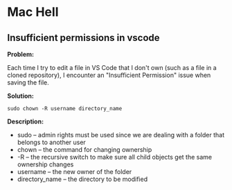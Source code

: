 # Mac Hell

## Insufficient permissions in vscode

**Problem:** 

Each time I try to edit a file in VS Code that I don't own (such as a file in a cloned repository), I encounter an "Insufficient Permission" issue when saving the file.

**Solution:**

```terminal
sudo chown -R username directory_name
```

**Description:**
  - sudo – admin rights must be used since we are dealing with a folder that belongs to another user 
  - chown – the command for changing ownership 
  - -R – the recursive switch to make sure all child objects get the same ownership changes 
  - username – the new owner of the folder 
  - directory_name – the directory to be modified
